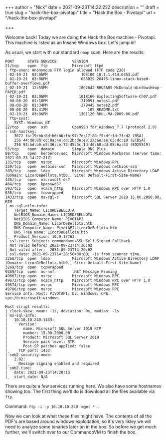 +++
author = "Nick"
date = 2021-09-23T14:22:22Z
description = ""
draft = true
slug = "hack-the-box-pivotapi"
title = "Hack the Box - Pivotapi"
url = "/hack-the-box-pivotapi"

+++


Welcome back! Today we are doing the Hack the Box machine - Pivotapi. This machine is listed as an Insane Windows box. Let's jump in!

As usual,  we start with our standard `nmap` scan. Here are the results:

```
PORT      STATE SERVICE       VERSION
21/tcp    open  ftp           Microsoft ftpd
| ftp-anon: Anonymous FTP login allowed (FTP code 230)
| 02-19-21  03:06PM               103106 10.1.1.414.6453.pdf
| 02-19-21  03:06PM               656029 28475-linux-stack-based-buffer-overflows.pdf
| 02-19-21  12:55PM              1802642 BHUSA09-McDonald-WindowsHeap-PAPER.pdf
| 02-19-21  03:06PM              1018160 ExploitingSoftware-Ch07.pdf
| 08-08-20  01:18PM               219091 notes1.pdf
| 08-08-20  01:34PM               279445 notes2.pdf
| 08-08-20  01:41PM                  105 README.txt
|_02-19-21  03:06PM              1301120 RHUL-MA-2009-06.pdf
| ftp-syst: 
|_  SYST: Windows_NT
22/tcp    open  ssh           OpenSSH for_Windows_7.7 (protocol 2.0)
| ssh-hostkey: 
|   3072 fa:19:bb:8d:b6:b6:fb:97:7e:17:80:f5:df:fd:7f:d2 (RSA)
|   256 44:d0:8b:cc:0a:4e:cd:2b:de:e8:3a:6e:ae:65:dc:10 (ECDSA)
|_  256 93:bd:b6:e2:36:ce:72:45:6c:1d:46:60:dd:08:6a:44 (ED25519)
53/tcp    open  domain        Simple DNS Plus
88/tcp    open  kerberos-sec  Microsoft Windows Kerberos (server time: 2021-09-23 14:27:21Z)
135/tcp   open  msrpc         Microsoft Windows RPC
139/tcp   open  netbios-ssn   Microsoft Windows netbios-ssn
389/tcp   open  ldap          Microsoft Windows Active Directory LDAP (Domain: LicorDeBellota.htb0., Site: Default-First-Site-Name)
445/tcp   open  microsoft-ds?
464/tcp   open  kpasswd5?
593/tcp   open  ncacn_http    Microsoft Windows RPC over HTTP 1.0
636/tcp   open  tcpwrapped
1433/tcp  open  ms-sql-s      Microsoft SQL Server 2019 15.00.2000.00; RTM
| ms-sql-ntlm-info: 
|   Target_Name: LICORDEBELLOTA
|   NetBIOS_Domain_Name: LICORDEBELLOTA
|   NetBIOS_Computer_Name: PIVOTAPI
|   DNS_Domain_Name: LicorDeBellota.htb
|   DNS_Computer_Name: PivotAPI.LicorDeBellota.htb
|   DNS_Tree_Name: LicorDeBellota.htb
|_  Product_Version: 10.0.17763
| ssl-cert: Subject: commonName=SSL_Self_Signed_Fallback
| Not valid before: 2021-09-23T14:20:02
|_Not valid after:  2051-09-23T14:20:02
|_ssl-date: 2021-09-23T14:28:50+00:00; -1s from scanner time.
3268/tcp  open  ldap          Microsoft Windows Active Directory LDAP (Domain: LicorDeBellota.htb0., Site: Default-First-Site-Name)
3269/tcp  open  tcpwrapped
9389/tcp  open  mc-nmf        .NET Message Framing
49667/tcp open  msrpc         Microsoft Windows RPC
49673/tcp open  ncacn_http    Microsoft Windows RPC over HTTP 1.0
49674/tcp open  msrpc         Microsoft Windows RPC
49786/tcp open  msrpc         Microsoft Windows RPC
Service Info: Host: PIVOTAPI; OS: Windows; CPE: cpe:/o:microsoft:windows

Host script results:
|_clock-skew: mean: -1s, deviation: 0s, median: -1s
| ms-sql-info: 
|   10.10.10.240:1433: 
|     Version: 
|       name: Microsoft SQL Server 2019 RTM
|       number: 15.00.2000.00
|       Product: Microsoft SQL Server 2019
|       Service pack level: RTM
|       Post-SP patches applied: false
|_    TCP port: 1433
| smb2-security-mode: 
|   2.02: 
|_    Message signing enabled and required
| smb2-time: 
|   date: 2021-09-23T14:28:13
|_  start_date: N/A
```

There are quite a few services running here. We also have some hostnames showing too. The first thing we'll do is download all the files available via `ftp`.

Command:
`ftp -i -p 10.10.10.240 `
`mget * .`

Now we can look at what these files might have. The contents of all the PDF's are based around windows exploitation, so it's very likley we will need to analyze some binaries later on in the box. So before we get much further, we'll switch over to our CommandoVM to finish the box.




